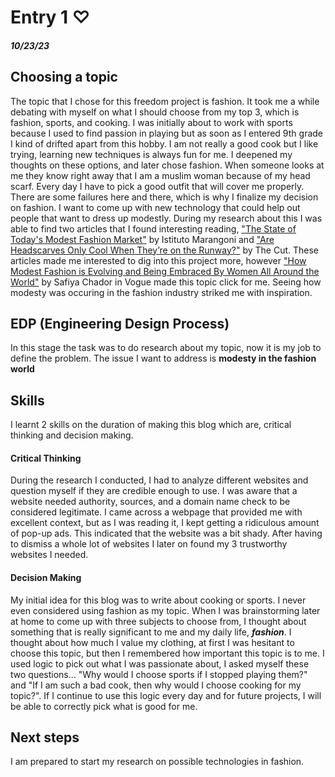 # Entry 1 ♡

##### 10/23/23

## Choosing a topic
The topic that I chose for this freedom project is fashion. It took me a while debating with myself on what I should choose from my top 3, which is fashion, sports, and cooking. I was initially about to work with sports because I used to find passion in playing but as soon as I entered 9th grade I kind of drifted apart from this hobby. I am not really a good cook but I like trying, learning new techniques is always fun for me. I deepened my thoughts on these options, and later chose fashion. When someone looks at me they know right away that I am a muslim woman because of my head scarf. Every day I have to pick a good outfit that will cover me properly. There are some failures here and there, which is why I finalize my decision on fashion. I want to come up with new technology that could help out people that want to dress up modestly. During my research about this I was able to find two articles that I found interesting reading, ["The State of Today's Modest Fashion Market"](https://www.istitutomarangoni.com/en/maze35/industry/the-state-of-todays-modest-fashion-market) by Istituto Marangoni and ["Are Headscarves Only Cool When They’re on the Runway?"](https://www.thecut.com/2021/10/headscarves-paris-fashion-week.html#:~:text=Over%20the%20last%20several%20years,national%20and%20international%20brand%20campaigns) by The Cut. These articles made me interested to dig into this project more, however ["How Modest Fashion is Evolving and Being Embraced By Women All Around the World"](https://en.vogue.me/fashion/modest-fashion-global-importance-evolution-dulce-by-safiya-chador/) by Safiya Chador in Vogue made this topic click for me. Seeing how modesty was occuring in the fashion industry striked me with inspiration. 

## EDP (Engineering Design Process)
In this stage the task was to do research about my topic, now it is my job to define the problem. The issue I want to address is  **modesty in the fashion world**

## Skills 

I learnt 2 skills on the duration of making this blog which are, critical thinking and decision making. 

#### **Critical Thinking**
During the research I conducted, I had to analyze different websites and question myself if they are credible enough to use. I was aware that a website needed authority, sources, and a domain name check to be considered legitimate. I came across a webpage that provided me with excellent context, but as I was reading it, I kept getting a ridiculous amount of pop-up ads. This indicated that the website was a bit shady. After having to dismiss a whole lot of websites I later on found my 3 trustworthy websites I needed.
 
#### **Decision Making**
My initial idea for this blog was to write about cooking or sports. I never even considered using fashion as my topic. When I was brainstorming later at home to come up with three subjects to choose from, I thought about something that is really significant to me and my daily life, **_fashion_**. I thought about how much I value my clothing, at first  I was hesitant to choose this topic, but then I remembered how important this topic is to me. I used logic to pick out what I was passionate about, I asked myself these two questions... "Why would I choose sports if I stopped playing them?" and "If I am such a bad cook, then why would I choose cooking for my topic?". If I continue to use this logic every day and for future projects, I will be able to correctly pick what is good for me.

## Next steps 
I am prepared to start my research on possible technologies in fashion. 
